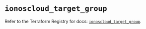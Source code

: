 # `ionoscloud_target_group`

Refer to the Terraform Registry for docs: [`ionoscloud_target_group`](https://registry.terraform.io/providers/ionos-cloud/ionoscloud/6.6.9/docs/resources/target_group).
